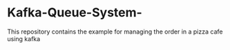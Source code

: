 # Kafka-Queue-System-
This repository contains the example for managing the order in a pizza cafe using kafka
